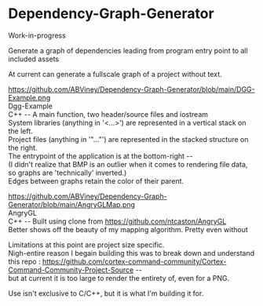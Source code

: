 # Dependency-Graph-Generator
Work-in-progress

Generate a graph of dependencies leading from program entry point to all included assets

At current can generate a fullscale graph of a project without text.

https://github.com/ABViney/Dependency-Graph-Generator/blob/main/DGG-Example.png  
Dgg-Example  
C++ -- A main function, two header/source files and iostream  
System libraries (anything in '<...>') are represented in a vertical stack on the left.  
Project files (anything in '"..."') are represented in the stacked structure on the right.  
The entrypoint of the application is at the bottom-right --  
  (I didn't realize that BMP is an outlier when it comes to rendering file data, so graphs are 'technically' inverted.)  
Edges between graphs retain the color of their parent.  

https://github.com/ABViney/Dependency-Graph-Generator/blob/main/AngryGLMap.png  
AngryGL  
C++ -- Built using clone from https://github.com/ntcaston/AngryGL  
Better shows off the beauty of my mapping algorithm. Pretty even without  

Limitations at this point are project size specific.  
Nigh-entire reason I begain building this was to break down and understand this repo : https://github.com/cortex-command-community/Cortex-Command-Community-Project-Source --  
but at current it is too large to render the entirety of, even for a PNG.

Use isn't exclusive to C/C++, but it is what I'm building it for.
